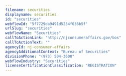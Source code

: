 ```yaml
---
filename: securities
displayname: securities
id: "securities"
webflowId: "5f7729da9491d5234f036b5f"
urlSlug: "securities"
webflowName: "Securities"
callToActionLink: "http://njconsumeraffairs.gov/bos"
callToActionText: ""
agencyId: nj-consumer-affairs
agencyAdditionalContext: "Bureau of Securities"
divisionPhone: "(973) 504-3600"
webflowIndustry: "Securities"
licenseCertificationClassification: "REGISTRATION"
---
```

